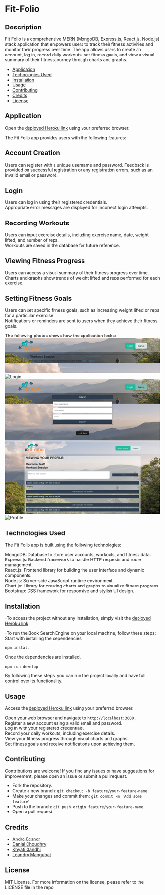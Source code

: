 # Fit-Folio

## Description

Fit Folio is a comprehensive MERN (MongoDB, Express.js, React.js, Node.js) stack application that empowers users to track their fitness activities and monitor their progress over time. The app allows users to create an account, log in, record daily workouts, set fitness goals, and view a visual summary of their fitness journey through charts and graphs. </br>

- [Application](#Application)
- [Technologies Used](#TechnologiesUsed)
- [Installation](#Installation)
- [Usage](#usage)
- [Contributing](#Contributing)
- [Credits](#credits)
- [License](#license)

## Application

Open the [deployed Heroku link](https://sleepy-river-53246-ad1ab7c5de71.herokuapp.com/) using your preferred browser.</br>

The Fit Folio app provides users with the following features:</br>

## Account Creation

Users can register with a unique username and password.
Feedback is provided on successful registration or any registration errors, such as an invalid email or password.</br>

## Login

Users can log in using their registered credentials.</br>
Appropriate error messages are displayed for incorrect login attempts.</br>

## Recording Workouts

Users can input exercise details, including exercise name, date, weight lifted, and number of reps.</br>
Workouts are saved in the database for future reference.</br>

## Viewing Fitness Progress

Users can access a visual summary of their fitness progress over time.</br>
Charts and graphs show trends of weight lifted and reps performed for each exercise.</br>

## Setting Fitness Goals

Users can set specific fitness goals, such as increasing weight lifted or reps for a particular exercise.</br>
Notifications or reminders are sent to users when they achieve their fitness goals.</br>

The following photos shows how the application looks:
![Homepage](./client/src/assets/screenshot1.png)
![Login](./client/src/assets/screeshot2.png)
![Signup](./client/src/assets/screenshot3.png)
![Workout](./client/src/assets/screenshot4.png)
![Profile](./client/src/assets/screenshot5.png)

## Technologies Used

The Fit Folio app is built using the following technologies:

MongoDB: Database to store user accounts, workouts, and fitness data.</br>
Express.js: Backend framework to handle HTTP requests and route management.</br>
React.js: Frontend library for building the user interface and dynamic components.</br>
Node.js: Server-side JavaScript runtime environment.</br>
Chart.js: Library for creating charts and graphs to visualize fitness progress.</br>
Bootstrap: CSS framework for responsive and stylish UI design.</br>

## Installation

-To access the project without any installation, simply visit the [deployed Heroku link](https://sleepy-river-53246-ad1ab7c5de71.herokuapp.com/)

-To run the Book Search Engine on your local machine, follow these steps:
Start with installing the dependencies:

```
npm install
```

Once the dependencies are installed,

```
npm run develop
```

By following these steps, you can run the project locally and have full control over its functionality.

## Usage

Access the [deployed Heroku link](https://sleepy-river-53246-ad1ab7c5de71.herokuapp.com/) using your preferred browser.</br>

Open your web browser and navigate to `http://localhost:3000.`</br>
Register a new account using a valid email and password.</br>
Log in with your registered credentials.</br>
Record your daily workouts, including exercise details.</br>
View your fitness progress through visual charts and graphs.</br>
Set fitness goals and receive notifications upon achieving them.</br>

## Contributing

Contributions are welcome! If you find any issues or have suggestions for improvement, please open an issue or submit a pull request.

- Fork the repository.
- Create a new branch: `git checkout -b feature/your-feature-name`
- Make your changes and commit them: `git commit -m 'Add some feature'`
- Push to the branch: `git push origin feature/your-feature-name`
- Open a pull request.

## Credits

- [Andre Besner](https://github.com/AndreBesner)
- [Danial Choudhry](https://github.com/DanialDevelops)
- [Khyati Gandhi](https://github.com/thekhyatigandhi)
- [Leandro Mangubat](https://github.com/leandromangubat)

## License

MIT License.
For more information on the license, please refer to the LICENSE file in the repo
